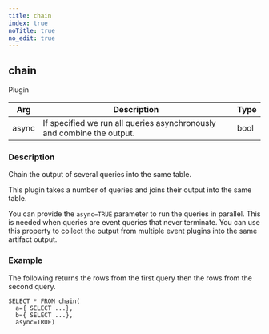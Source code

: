 ```yaml
---
title: chain
index: true
noTitle: true
no_edit: true
---
```




<div class="vql_item"></div>


## chain
<span class='vql_type label label-warning pull-right page-header'>Plugin</span>



<div class="vqlargs"></div>

Arg | Description | Type
----|-------------|-----
async|If specified we run all queries asynchronously and combine the output.|bool

### Description

Chain the output of several queries into the same table.

This plugin takes a number of queries and joins their output into
the same table.

You can provide the `async=TRUE` parameter to run the queries in
parallel. This is needed when queries are event queries that never
terminate. You can use this property to collect the output from
multiple event plugins into the same artifact output.

### Example

The following returns the rows from the first query then the rows from
the second query.

```vql
SELECT * FROM chain(
  a={ SELECT ...},
  b={ SELECT ...},
  async=TRUE)
```


